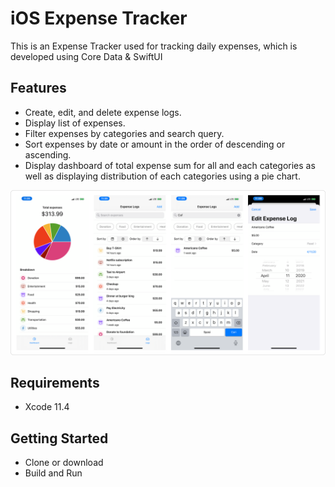# iOS Expense Tracker 
This is an Expense Tracker used for tracking daily expenses, which is developed using Core Data & SwiftUI 
## Features
* Create, edit, and delete expense logs.
* Display list of expenses.
* Filter expenses by categories and search query.
* Sort expenses by date or amount in the order of descending or ascending.
* Display dashboard of total expense sum for all and each categories as well as displaying distribution of each categories using a pie chart.




![Alt text](./promo.png?raw=true "Building Expense Tracker iOS App with Core Data & SwiftUI")



## Requirements
- Xcode 11.4

## Getting Started
- Clone or download
- Build and Run
